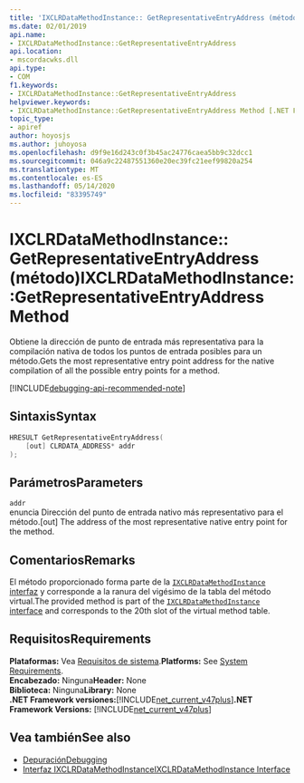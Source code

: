 ```yaml
---
title: 'IXCLRDataMethodInstance:: GetRepresentativeEntryAddress (método)'
ms.date: 02/01/2019
api.name:
- IXCLRDataMethodInstance::GetRepresentativeEntryAddress
api.location:
- mscordacwks.dll
api.type:
- COM
f1.keywords:
- IXCLRDataMethodInstance::GetRepresentativeEntryAddress
helpviewer.keywords:
- IXCLRDataMethodInstance::GetRepresentativeEntryAddress Method [.NET Framework debugging]
topic_type:
- apiref
author: hoyosjs
ms.author: juhoyosa
ms.openlocfilehash: d9f9e16d243c0f3b45ac24776caea5bb9c32dcc1
ms.sourcegitcommit: 046a9c22487551360e20ec39fc21eef99820a254
ms.translationtype: MT
ms.contentlocale: es-ES
ms.lasthandoff: 05/14/2020
ms.locfileid: "83395749"
---
```

# <a name="ixclrdatamethodinstancegetrepresentativeentryaddress-method"></a><span data-ttu-id="cd0ea-102">IXCLRDataMethodInstance:: GetRepresentativeEntryAddress (método)</span><span class="sxs-lookup"><span data-stu-id="cd0ea-102">IXCLRDataMethodInstance::GetRepresentativeEntryAddress Method</span></span>

<span data-ttu-id="cd0ea-103">Obtiene la dirección de punto de entrada más representativa para la compilación nativa de todos los puntos de entrada posibles para un método.</span><span class="sxs-lookup"><span data-stu-id="cd0ea-103">Gets the most representative entry point address for the native compilation of all the possible entry points for a method.</span></span>

[!INCLUDE[debugging-api-recommended-note](../../../../includes/debugging-api-recommended-note.md)]

## <a name="syntax"></a><span data-ttu-id="cd0ea-104">Sintaxis</span><span class="sxs-lookup"><span data-stu-id="cd0ea-104">Syntax</span></span>

```cpp
HRESULT GetRepresentativeEntryAddress(
    [out] CLRDATA_ADDRESS* addr
);
```

## <a name="parameters"></a><span data-ttu-id="cd0ea-105">Parámetros</span><span class="sxs-lookup"><span data-stu-id="cd0ea-105">Parameters</span></span>

`addr`\
<span data-ttu-id="cd0ea-106">enuncia Dirección del punto de entrada nativo más representativo para el método.</span><span class="sxs-lookup"><span data-stu-id="cd0ea-106">[out] The address of the most representative native entry point for the method.</span></span>

## <a name="remarks"></a><span data-ttu-id="cd0ea-107">Comentarios</span><span class="sxs-lookup"><span data-stu-id="cd0ea-107">Remarks</span></span>

<span data-ttu-id="cd0ea-108">El método proporcionado forma parte de la [ `IXCLRDataMethodInstance` interfaz](ixclrdatamethodinstance-interface.md) y corresponde a la ranura del vigésimo de la tabla del método virtual.</span><span class="sxs-lookup"><span data-stu-id="cd0ea-108">The provided method is part of the [`IXCLRDataMethodInstance` interface](ixclrdatamethodinstance-interface.md) and corresponds to the 20th slot of the virtual method table.</span></span>

## <a name="requirements"></a><span data-ttu-id="cd0ea-109">Requisitos</span><span class="sxs-lookup"><span data-stu-id="cd0ea-109">Requirements</span></span>

<span data-ttu-id="cd0ea-110">**Plataformas:** Vea [Requisitos de sistema](../../../../docs/framework/get-started/system-requirements.md).</span><span class="sxs-lookup"><span data-stu-id="cd0ea-110">**Platforms:** See [System Requirements](../../../../docs/framework/get-started/system-requirements.md).</span></span>  
<span data-ttu-id="cd0ea-111">**Encabezado:** Ninguna</span><span class="sxs-lookup"><span data-stu-id="cd0ea-111">**Header:** None</span></span>  
<span data-ttu-id="cd0ea-112">**Biblioteca:** Ninguna</span><span class="sxs-lookup"><span data-stu-id="cd0ea-112">**Library:** None</span></span>  
<span data-ttu-id="cd0ea-113">**.NET Framework versiones:**[!INCLUDE[net_current_v47plus](../../../../includes/net-current-v47plus.md)]</span><span class="sxs-lookup"><span data-stu-id="cd0ea-113">**.NET Framework Versions:** [!INCLUDE[net_current_v47plus](../../../../includes/net-current-v47plus.md)]</span></span>  

## <a name="see-also"></a><span data-ttu-id="cd0ea-114">Vea también</span><span class="sxs-lookup"><span data-stu-id="cd0ea-114">See also</span></span>

- [<span data-ttu-id="cd0ea-115">Depuración</span><span class="sxs-lookup"><span data-stu-id="cd0ea-115">Debugging</span></span>](index.md)
- [<span data-ttu-id="cd0ea-116">Interfaz IXCLRDataMethodInstance</span><span class="sxs-lookup"><span data-stu-id="cd0ea-116">IXCLRDataMethodInstance Interface</span></span>](ixclrdatamethodinstance-interface.md)
